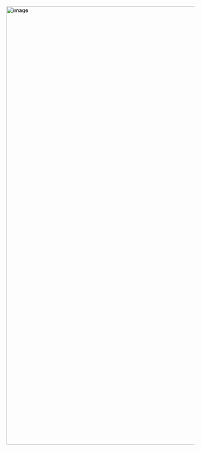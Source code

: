 
<img width="1172" alt="image" src="https://github.com/scp-cloudacademy/ce-advanced/assets/147478897/d2d3858c-0f8b-4943-9f82-ba12fd9fa770">
